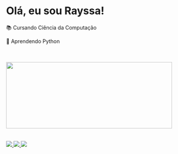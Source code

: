 # Olá, eu sou Rayssa!

 <p>📚 Cursando Ciência da Computação</p>
 <p>🌱 Aprendendo Python</p>

 <br>
 <br>
 
 <div>
  <a href="https://github.com/rayssakelly">
  <img height="180cm" width="450cm" src="https://github-readme-stats.vercel.app/api?username=rayssakelly&count_private=true&show_icons=true&bg_color=400f4B&text_color=7BDF02&icon_color=58678D&title_color=ffff" >
 </div>
 
 <br>
 <br>
 
 <div>
  <a href="https://www.instagram.com/arayssakelly/"><img src="https://img.shields.io/badge/Instagram-E4405F?style=for-the-badge&logo=instagram&logoColor=white">
  <a href="https://www.facebook.com/rayssa.kelly.733076"><img src="https://img.shields.io/badge/Facebook-1877F2?style=for-the-badge&logo=facebook&logoColor=white">
  <a href="https://www.linkedin.com/in/rayssa-kelly-1b6b13207/"><img src="https://img.shields.io/badge/LinkedIn-0077B5?style=for-the-badge&logo=linkedin&logoColor=white">
 </div>

